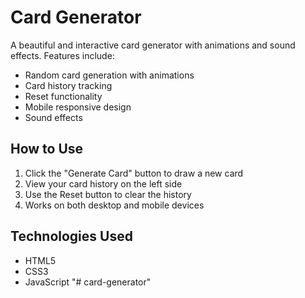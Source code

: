 # Card Generator

A beautiful and interactive card generator with animations and sound effects. Features include:
- Random card generation with animations
- Card history tracking
- Reset functionality
- Mobile responsive design
- Sound effects

## How to Use
1. Click the "Generate Card" button to draw a new card
2. View your card history on the left side
3. Use the Reset button to clear the history
4. Works on both desktop and mobile devices

## Technologies Used
- HTML5
- CSS3
- JavaScript
"# card-generator" 
